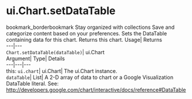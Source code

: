  
#  ui.Chart.setDataTable 
bookmark_borderbookmark Stay organized with collections  Save and categorize content based on your preferences. 
Sets the DataTable containing data for this chart. 
Returns this chart.
Usage| Returns  
---|---  
`Chart.setDataTable(dataTable)`| ui.Chart  
Argument| Type| Details  
---|---|---  
this: `ui.chart`| ui.Chart| The ui.Chart instance.  
`dataTable`| List| A 2-D array of data to chart or a Google Visualization DataTable literal. See: http://developers.google.com/chart/interactive/docs/reference#DataTable  
